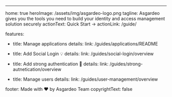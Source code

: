 ---
home: true
heroImage: /assets/img/asgardeo-logo.png
tagline: Asgardeo gives you the tools you need to build your identity and access management solution securely
actionText: Quick Start →
actionLink: /guide/

features:
  - title: Manage applications
    details: 
    link: /guides/applications/README

  - title: Add Social Login 💡
    details: 
    link: /guides/social-login/overview

  - title: Add strong authentication 🔐
    details: 
    link: /guides/strong-autnetication/overview

  - title: Manage users
    details: 
    link: /guides/user-management/overview


footer: Made with ❤ by Asgardeo Team️
copyrightText: false
